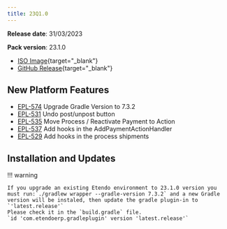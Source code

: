 ```yaml
---
title: 23Q1.0
---
```

**Release date**: 31/03/2023

**Pack version**: 23.1.0
- [ISO Image](https://etendo-appliances.s3.eu-west-1.amazonaws.com/etendo/iso/etendo-23Q1.3.iso){target="\_blank"}
- [GitHub Release](https://github.com/etendosoftware/etendo_core/releases/tag/23.1.0){target="\_blank"}

## New Platform Features

- [EPL-574](/whats-new/release-notes/etendo-classic/versions/details/23Q1-0-details#epl-574) Upgrade Gradle Version to 7.3.2
- [EPL-531](/whats-new/release-notes/etendo-classic/versions/details/23Q1-0-details#epl-531) Undo post/unpost button
- [EPL-535](/whats-new/release-notes/etendo-classic/versions/details/23Q1-0-details#epl-535) Move Process / Reactivate Payment to Action
- [EPL-537](/whats-new/release-notes/etendo-classic/versions/details/23Q1-0-details#epl-537) Add hooks in the AddPaymentActionHandler
- [EPL-529](/whats-new/release-notes/etendo-classic/versions/details/23Q1-0-details#epl-529) Add hooks in the process shipments


## Installation and Updates

!!! warning

    If you upgrade an existing Etendo environment to 23.1.0 version you must run:`./gradlew wrapper --gradle-version 7.3.2` and a new Gradle version will be instaled, then update the gradle plugin-in to `'latest.release'`
    Please check it in the `build.gradle` file.
    `id 'com.etendoerp.gradleplugin' version 'latest.release'`
